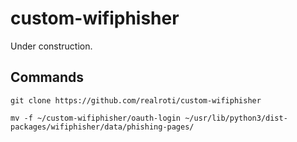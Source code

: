 # custom-wifiphisher
Under construction.

## Commands
``git clone https://github.com/realroti/custom-wifiphisher``


``mv -f ~/custom-wifiphisher/oauth-login ~/usr/lib/python3/dist-packages/wifiphisher/data/phishing-pages/ ``
